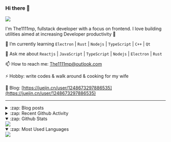 ### Hi there 👋

![](https://komarev.com/ghpvc/?username=1111mp&color=green)

I'm The1111mp, fullstack developer with a focus on frontend. I love building utilities aimed at increasing Developer productivity 🙌

🌱 I’m currently learning `Electron` | `Rust` | `Nodejs` | `TypeScript` | `C++` | `Qt`

💬 Ask me about `Reactjs` | `JavaScript` | `TypeScript` | `Nodejs` | `Electron` | `Rust`

📫 How to reach me: <a href="mailto:The1111mp@outlook.com">The1111mp@outlook.com</a>

⚡ Hobby: write codes & walk around & cooking for my wife

📖 Blog: [https://juejin.cn/user/1248673297886535](https://juejin.cn/user/1248673297886535)

***

<details>
  <summary>:zap: Blog posts</summary>

  - [这里有从零开始构建现代化前端UI组件库所需要的一切](https://juejin.cn/post/7324011329883045915)
  - [使用 nvm-desktop 轻松安装和管理多个 node 版本](https://juejin.cn/post/7267791228872179727)
  - [Electron 中集成 SQLite3 数据库的最佳实践](https://juejin.cn/post/7202807471881306172)
  - [从0开发IM，单聊群聊在线离线消息以及消息的已读未读功能](https://juejin.cn/post/7202583557751865401)
  - [Electron（网页）中实现接近微信消息发送体验的消息输入框及界面](https://juejin.cn/post/7252505446396575781)
  - [Qt中基于QWebEngineView和QWebChannel实现与web的交互](https://juejin.cn/post/7238423148555501629)
</details>

<details>
  <summary>:zap: Recent Github Activity</summary>

  <!--START_SECTION:activity-->
1. 🗣 Commented on [#184](https://github.com/1111mp/nvm-desktop/issues/184#issuecomment-2911242131) in [1111mp/nvm-desktop](https://github.com/1111mp/nvm-desktop)
2. 🗣 Commented on [#182](https://github.com/1111mp/nvm-desktop/issues/182#issuecomment-2889431361) in [1111mp/nvm-desktop](https://github.com/1111mp/nvm-desktop)
3. 🗣 Commented on [#182](https://github.com/1111mp/nvm-desktop/issues/182#issuecomment-2889398850) in [1111mp/nvm-desktop](https://github.com/1111mp/nvm-desktop)
4. 🗣 Commented on [#181](https://github.com/1111mp/nvm-desktop/issues/181#issuecomment-2886068468) in [1111mp/nvm-desktop](https://github.com/1111mp/nvm-desktop)
5. 🗣 Commented on [#180](https://github.com/1111mp/nvm-desktop/issues/180#issuecomment-2872074241) in [1111mp/nvm-desktop](https://github.com/1111mp/nvm-desktop)
6. 🗣 Commented on [#180](https://github.com/1111mp/nvm-desktop/issues/180#issuecomment-2868726170) in [1111mp/nvm-desktop](https://github.com/1111mp/nvm-desktop)
7. 🗣 Commented on [#177](https://github.com/1111mp/nvm-desktop/issues/177#issuecomment-2817555886) in [1111mp/nvm-desktop](https://github.com/1111mp/nvm-desktop)
8. 🗣 Commented on [#178](https://github.com/1111mp/nvm-desktop/issues/178#issuecomment-2816929370) in [1111mp/nvm-desktop](https://github.com/1111mp/nvm-desktop)
9. 🗣 Commented on [#177](https://github.com/1111mp/nvm-desktop/issues/177#issuecomment-2816584726) in [1111mp/nvm-desktop](https://github.com/1111mp/nvm-desktop)
10. 🗣 Commented on [#177](https://github.com/1111mp/nvm-desktop/issues/177#issuecomment-2816565654) in [1111mp/nvm-desktop](https://github.com/1111mp/nvm-desktop)
  <!--END_SECTION:activity-->
</details>

<details open>
  <summary>:zap: Github Stats</summary>

  <img align="center" src="https://github-readme-stats-sigma-five.vercel.app/api?username=1111mp&show_icons=true&hide_border=true&theme=gruvbox" />
</details>

<details open>
  <summary>:zap: Most Used Languages</summary>

  <img align="center" src="https://github-readme-stats-sigma-five.vercel.app/api/top-langs/?username=1111mp&layout=compact&show_icons=true&hide_border=true&theme=gruvbox" />
</details>


<!--
**1111mp/1111mp** is a ✨ _special_ ✨ repository because its `README.md` (this file) appears on your GitHub profile.

Here are some ideas to get you started:

- 🔭 I’m currently working on ...
- 🌱 I’m currently learning ...
- 👯 I’m looking to collaborate on ...
- 🤔 I’m looking for help with ...
- 💬 Ask me about ...
- 📫 How to reach me: ...
- 😄 Pronouns: ...
- ⚡ Fun fact: ...
-->
